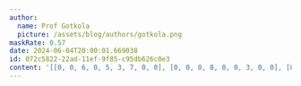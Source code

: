```yaml
---
author:
  name: Prof Gotkola
  picture: /assets/blog/authors/gotkola.png
maskRate: 0.57
date: 2024-06-04T20:00:01.669038
id: 072c5822-22ad-11ef-9f85-c95db626c0e3
content: '[[0, 0, 6, 0, 5, 3, 7, 0, 0], [0, 0, 0, 8, 0, 0, 3, 0, 0], [8, 4, 0, 0, 1, 2, 0, 5, 9], [0, 0, 0, 0, 9, 4, 5, 0, 0], [6, 9, 0, 0, 0, 8, 0, 0, 7], [0, 0, 0, 0, 2, 7, 1, 0, 0], [0, 3, 0, 0, 0, 1, 0, 0, 5], [4, 0, 9, 3, 0, 5, 2, 0, 1], [1, 5, 0, 0, 0, 9, 8, 0, 0]]'
---
```

